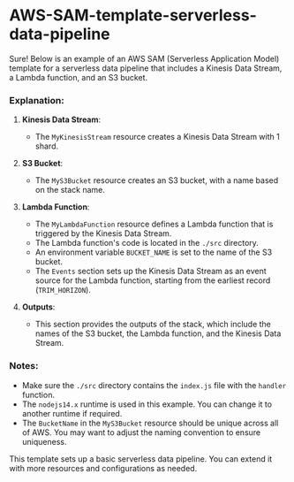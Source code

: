 # AWS-SAM-template-serverless-data-pipeline
Sure! Below is an example of an AWS SAM (Serverless Application Model) template for a serverless data pipeline that includes a Kinesis Data Stream, a Lambda function, and an S3 bucket.

### Explanation:

1. **Kinesis Data Stream**:
   - The `MyKinesisStream` resource creates a Kinesis Data Stream with 1 shard.

2. **S3 Bucket**:
   - The `MyS3Bucket` resource creates an S3 bucket, with a name based on the stack name.

3. **Lambda Function**:
   - The `MyLambdaFunction` resource defines a Lambda function that is triggered by the Kinesis Data Stream.
   - The Lambda function's code is located in the `./src` directory.
   - An environment variable `BUCKET_NAME` is set to the name of the S3 bucket.
   - The `Events` section sets up the Kinesis Data Stream as an event source for the Lambda function, starting from the earliest record (`TRIM_HORIZON`).

4. **Outputs**:
   - This section provides the outputs of the stack, which include the names of the S3 bucket, the Lambda function, and the Kinesis Data Stream.

### Notes:
- Make sure the `./src` directory contains the `index.js` file with the `handler` function.
- The `nodejs14.x` runtime is used in this example. You can change it to another runtime if required.
- The `BucketName` in the `MyS3Bucket` resource should be unique across all of AWS. You may want to adjust the naming convention to ensure uniqueness.

This template sets up a basic serverless data pipeline. You can extend it with more resources and configurations as needed.
